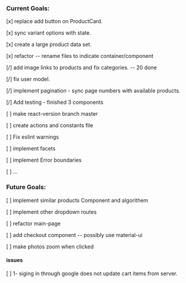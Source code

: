 
### Current Goals:
 [x] replace add button on ProductCard.
 
 [x] sync variant options with state.
 
 [x] create a large product data set.

 [x] refactor -- rename files to indicate container/component

 [/] add image links to products and fix categories. -- 20 done

 [/] fix user model.

 [/] implement pagination - sync page numbers with available products.
 
 [/] Add testing - finished 3 components

 [ ] make react-version branch master

 [ ] create actions and constants file

 [ ] Fix eslint warnings
 
 [ ] implement facets

 [ ] implement Error boundaries
 
 
 [ ] ...

### Future Goals:
 [ ] implement similar products Component and algorithem
 
 [ ] implement other dropdown routes
 
 [ ] refactor main-page

 [ ] add checkout component -- possibly use material-ui

 [ ] make photos zoom when clicked

 #### issues

 [ ] 1- siging in through google does not update cart items from server.
 
